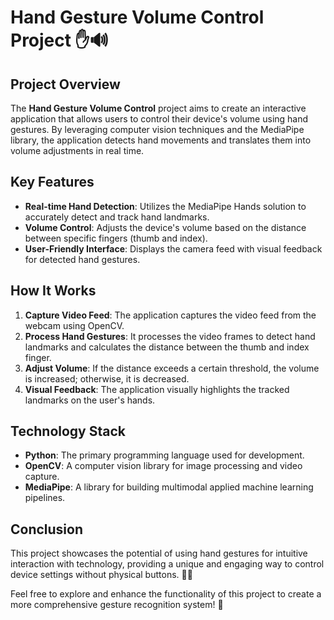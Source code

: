 # Hand Gesture Volume Control Project ✋🔊

## Project Overview
The **Hand Gesture Volume Control** project aims to create an interactive application that allows users to control their device's volume using hand gestures. By leveraging computer vision techniques and the MediaPipe library, the application detects hand movements and translates them into volume adjustments in real time.

## Key Features
- **Real-time Hand Detection**: Utilizes the MediaPipe Hands solution to accurately detect and track hand landmarks.
- **Volume Control**: Adjusts the device's volume based on the distance between specific fingers (thumb and index).
- **User-Friendly Interface**: Displays the camera feed with visual feedback for detected hand gestures.

## How It Works
1. **Capture Video Feed**: The application captures the video feed from the webcam using OpenCV.
2. **Process Hand Gestures**: It processes the video frames to detect hand landmarks and calculates the distance between the thumb and index finger.
3. **Adjust Volume**: If the distance exceeds a certain threshold, the volume is increased; otherwise, it is decreased.
4. **Visual Feedback**: The application visually highlights the tracked landmarks on the user's hands.

## Technology Stack
- **Python**: The primary programming language used for development.
- **OpenCV**: A computer vision library for image processing and video capture.
- **MediaPipe**: A library for building multimodal applied machine learning pipelines.

## Conclusion
This project showcases the potential of using hand gestures for intuitive interaction with technology, providing a unique and engaging way to control device settings without physical buttons. 🎉🤖

Feel free to explore and enhance the functionality of this project to create a more comprehensive gesture recognition system! 🚀

